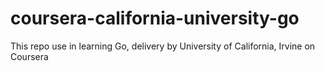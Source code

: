 # coursera-california-university-go
This repo use in learning Go, delivery by University of California, Irvine on Coursera

